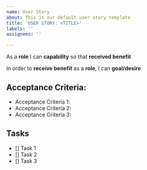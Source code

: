 ```yaml
---
name: User Story
about: This is our default user story template
title: 'USER STORY: <TITLE>'
labels: ''
assignees: ''

---
```


As a **role** I can **capability** so that **received benefit**

In order to **receive benefit** as a **role**, I can **goal/desire**

## Acceptance Criteria: ##

* Acceptance Criteria 1:
* Acceptance Criteria 2:
* Acceptance Criteria 3:

## Tasks ##
- [] Task 1
- [] Task 2
- [] Task 3
